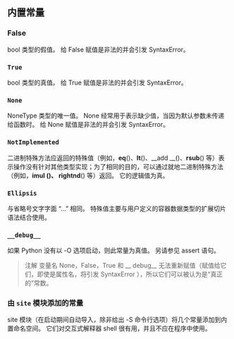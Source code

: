 ## 内置常量
### False
bool 类型的假值。 给 False 赋值是非法的并会引发 SyntaxError。

### `True`
bool 类型的真值。 给 True 赋值是非法的并会引发 SyntaxError。

### `None`
NoneType 类型的唯一值。 None 经常用于表示缺少值，当因为默认参数未传递给函数时。 给 None 赋值是非法的并会引发 SyntaxError。

### `NotImplemented`
二进制特殊方法应返回的特殊值（例如，__eq__()、__lt__()、__add __()、__rsub__() 等）表示操作没有针对其他类型实现；为了相同的目的，可以通过就地二进制特殊方法（例如，__imul __()、__ rightnd__() 等）返回。 它的逻辑值为真。


###  `Ellipsis`
与省略号文字字面 “...” 相同。 特殊值主要与用户定义的容器数据类型的扩展切片语法结合使用。

### `__debug__`
如果 Python 没有以 -O 选项启动，则此常量为真值。 另请参见 assert 语句。

> 注解 变量名 None，False，True 和 __ debug__ 无法重新赋值（赋值给它们，即使是属性名，将引发 SyntaxError ），所以它们可以被认为是“真正的”常数。
### 由 `site` 模块添加的常量
site 模块（在启动期间自动导入，除非给出 -S 命令行选项）将几个常量添加到内置命名空间。 它们对交互式解释器 shell 很有用，并且不应在程序中使用。
